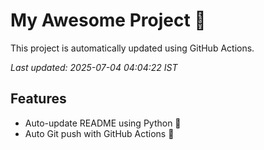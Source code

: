 # My Awesome Project 🚀

This project is automatically updated using GitHub Actions.

_Last updated: 2025-07-04 04:04:22 IST_

## Features
- Auto-update README using Python 🐍
- Auto Git push with GitHub Actions 🤖

